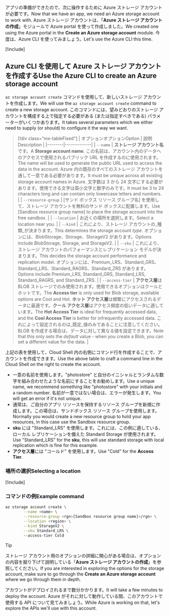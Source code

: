 <span data-ttu-id="d2618-101">アプリの準備ができたので、次に操作するために Azure ストレージ アカウントが必要です。</span><span class="sxs-lookup"><span data-stu-id="d2618-101">Now that we have an app, we need an Azure storage account to work with.</span></span> <span data-ttu-id="d2618-102">Azure ストレージ アカウントは、「**Azure ストレージ アカウントの作成**」モジュールで Azure portal を使って作成しました。</span><span class="sxs-lookup"><span data-stu-id="d2618-102">We created one using the Azure portal in the **Create an Azure storage account** module.</span></span> <span data-ttu-id="d2618-103">今度は、Azure CLI を使ってみましょう。</span><span class="sxs-lookup"><span data-stu-id="d2618-103">Let's use the Azure CLI this time.</span></span>

<!-- Activate the sandbox -->
[!include[](../../../includes/azure-sandbox-activate.md)]

## <a name="use-the-azure-cli-to-create-an-azure-storage-account"></a><span data-ttu-id="d2618-104">Azure CLI を使用して Azure ストレージ アカウントを作成する</span><span class="sxs-lookup"><span data-stu-id="d2618-104">Use the Azure CLI to create an Azure storage account</span></span>

<span data-ttu-id="d2618-105">`az storage account create` コマンドを使用して、新しいストレージ アカウントを作成します。</span><span class="sxs-lookup"><span data-stu-id="d2618-105">We will use the `az storage account create` command to create a new storage account.</span></span> <span data-ttu-id="d2618-106">このコマンドには、望みどおりのストレージ アカウントを構成する上で指定する必要がある (または指定すべきである) パラメーターがいくつかあります。</span><span class="sxs-lookup"><span data-stu-id="d2618-106">It takes several parameters which we either need to supply (or should) to configure it the way we want.</span></span>

> [!div class="mx-tableFixed"]
> | <span data-ttu-id="d2618-107">オプションオプション</span><span class="sxs-lookup"><span data-stu-id="d2618-107">Option</span></span> | <span data-ttu-id="d2618-108">説明</span><span class="sxs-lookup"><span data-stu-id="d2618-108">Description</span></span> |
> |--------|-------------|
> | `--name` | <span data-ttu-id="d2618-109">**ストレージ アカウント名**です。</span><span class="sxs-lookup"><span data-stu-id="d2618-109">A **Storage account name**.</span></span> <span data-ttu-id="d2618-110">この名前は、アカウント内のデータへのアクセスで使用されるパブリック URL を作成するのに使用されます。</span><span class="sxs-lookup"><span data-stu-id="d2618-110">The name will be used to generate the public URL used to access the data in the account.</span></span> <span data-ttu-id="d2618-111">Azure 内の既存のすべてのストレージ アカウントを通して一意である必要があります。</span><span class="sxs-lookup"><span data-stu-id="d2618-111">It must be unique across all existing storage account names in Azure.</span></span> <span data-ttu-id="d2618-112">文字数は 3 から 24 文字にする必要があります。使用できる文字は英小文字と数字のみです。</span><span class="sxs-lookup"><span data-stu-id="d2618-112">It must be 3 to 24 characters long and can contain only lowercase letters and numbers.</span></span> |
> | `--resource-group` | <span data-ttu-id="d2618-113"><rgn>[サンド ボックス リソース グループ名]</rgn> を使用して、ストレージ アカウントを無料のサンド ボックスに配置します。</span><span class="sxs-lookup"><span data-stu-id="d2618-113">Use <rgn>[Sandbox resource group name]</rgn> to place the storage account into the free sandbox.</span></span> |
> | `--location` | <span data-ttu-id="d2618-114">お近くの場所を選択します。</span><span class="sxs-lookup"><span data-stu-id="d2618-114">Select a location near you.</span></span> |
> | `--kind` | <span data-ttu-id="d2618-115">これにより、ストレージ アカウントの_種類_が決まります。</span><span class="sxs-lookup"><span data-stu-id="d2618-115">This determines the storage account _type_.</span></span> <span data-ttu-id="d2618-116">オプションには、BlobStorage、Storage、StorageV2 があります。</span><span class="sxs-lookup"><span data-stu-id="d2618-116">Options include BlobStorage, Storage, and StorageV2.</span></span> |
> | `--sku` | <span data-ttu-id="d2618-117">これにより、ストレージ アカウントのパフォーマンスとレプリケーション モデルが決まります。</span><span class="sxs-lookup"><span data-stu-id="d2618-117">This decides the storage account performance and replication model.</span></span> <span data-ttu-id="d2618-118">オプションには、Premium_LRS、Standard_GRS、Standard_LRS、Standard_RAGRS、Standard_ZRS があります。</span><span class="sxs-lookup"><span data-stu-id="d2618-118">Options include Premium_LRS, Standard_GRS, Standard_LRS, Standard_RAGRS, and Standard_ZRS.</span></span> |
> | `--access-tier` | <span data-ttu-id="d2618-119">**アクセス層**は BLOB ストレージでのみ使用されます。使用できるオプションはクールとホットです。</span><span class="sxs-lookup"><span data-stu-id="d2618-119">The **Access tier** is only used for Blob storage, available options are Cool and Hot.</span></span> <span data-ttu-id="d2618-120">**ホット アクセス層**は頻繁にアクセスされるデータに最適です。**クール アクセス層**はアクセス頻度の低いデータに適しています。</span><span class="sxs-lookup"><span data-stu-id="d2618-120">The **Hot Access Tier** is ideal for frequently accessed data, and the **Cool Access Tier** is better for infrequently accessed data.</span></span> <span data-ttu-id="d2618-121">これによって設定されるのは_既定_値のみであることに注意してください。BLOB を作成する場合は、データに対して異なる値を設定できます。</span><span class="sxs-lookup"><span data-stu-id="d2618-121">Note that this only sets the _default_ value - when you create a Blob, you can set a different value for the data.</span></span> |
    
<span data-ttu-id="d2618-122">上記の表を使用して、Cloud Shell 内の右側にコマンド行を作成することで、アカウントを作成できます。</span><span class="sxs-lookup"><span data-stu-id="d2618-122">Use the above table to craft a command line in the Cloud Shell on the right to create the account.</span></span>
- <span data-ttu-id="d2618-123">一意の名前を使用します。"photostore" と自分のイニシャルとランダムな数字を組み合わせたような名前にすることをお勧めします。</span><span class="sxs-lookup"><span data-stu-id="d2618-123">Use a unique name, we recommend something like "photostore" with your initials and a random number.</span></span> <span data-ttu-id="d2618-124">名前が一意ではない場合は、エラーが発生します。</span><span class="sxs-lookup"><span data-stu-id="d2618-124">You will get an error if it's not unique.</span></span>
- <span data-ttu-id="d2618-125">通常は、ご自分のアプリ リソースを保持するリソース グループを新規に作成します。この場合は、サンドボックス リソース グループを使用します。</span><span class="sxs-lookup"><span data-stu-id="d2618-125">Normally you would create a new resource group to hold your app resources, in this case use the Sandbox resource group.</span></span>
- <span data-ttu-id="d2618-126">**sku** には "Standard_LRS" を使用します。これには、この例に適している、ローカル レプリケーションを備えた Standard Storage が使用されます。</span><span class="sxs-lookup"><span data-stu-id="d2618-126">Use "Standard_LRS" for the **sku**, this will use standard storage with local replication which is fine for this example.</span></span>
- <span data-ttu-id="d2618-127">**アクセス層**には "コールド" を使用します。</span><span class="sxs-lookup"><span data-stu-id="d2618-127">Use "Cold" for the **Access Tier**.</span></span>

### <a name="selecting-a-location"></a><span data-ttu-id="d2618-128">場所の選択</span><span class="sxs-lookup"><span data-stu-id="d2618-128">Selecting a location</span></span>
<!-- Resource selection -->
[!include[](../../../includes/azure-sandbox-regions-first-mention-note.md)]

### <a name="example-command"></a><span data-ttu-id="d2618-129">コマンドの例</span><span class="sxs-lookup"><span data-stu-id="d2618-129">Example command</span></span>

```bash
az storage account create \
        --name <name> \
        --resource-group <rgn>[Sandbox resource group name]</rgn> \
        --location <region> \
        --kind StorageV2 \
        --sku Standard_LRS \ 
        --access-tier Cold
```

> [!TIP]
> <span data-ttu-id="d2618-130">ストレージ アカウント用のオプションの詳細に関心がある場合は、オプションの内容を掘り下げて説明している「**Azure ストレージ アカウントの作成**」を参照してください。</span><span class="sxs-lookup"><span data-stu-id="d2618-130">If you are interested in exploring the options for the storage account, make sure to go through the **Create an Azure storage account** where we go through them in depth.</span></span>

<span data-ttu-id="d2618-131">アカウントがデプロイされるまで数分かかります。</span><span class="sxs-lookup"><span data-stu-id="d2618-131">It will take a few minutes to deploy the account.</span></span> <span data-ttu-id="d2618-132">Azure がそれに対して動作している間、このアカウントで使用する API について見てみましょう。</span><span class="sxs-lookup"><span data-stu-id="d2618-132">While Azure is working on that, let's explore the APIs we'll use with this account.</span></span>